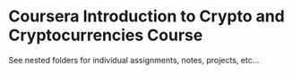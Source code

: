 # Coursera Introduction to Crypto and Cryptocurrencies Course

See nested folders for individual assignments, notes, projects, etc...
